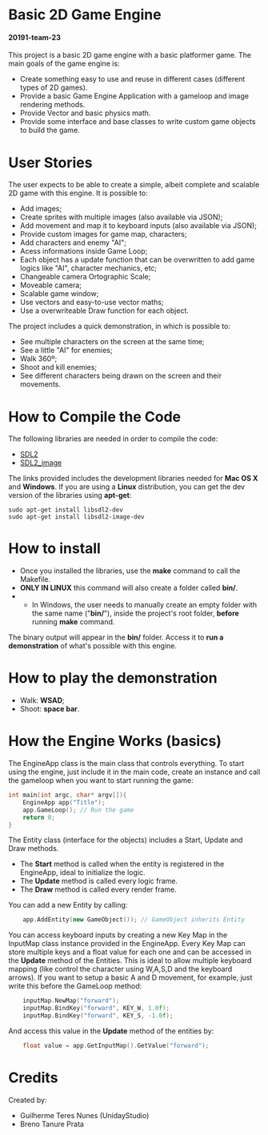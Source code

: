 # Basic 2D Game Engine
#### 20191-team-23

This project is a basic 2D game engine with a basic platformer game. The main goals of the game engine is:
- Create something easy to use and reuse in different cases (different types of 2D games).
- Provide a basic Game Engine Application with a gameloop and image rendering methods.
- Provide Vector and basic physics math.
- Provide some interface and base classes to write custom game objects to build the game. 

# User Stories
The user expects to be able to create a simple, albeit complete and scalable 2D game with this engine.
It is possible to:
- Add images;
- Create sprites with multiple images (also available via JSON);
- Add movement and map it to keyboard inputs (also available via JSON);
- Provide custom images for game map, characters;
- Add characters and enemy "AI";
- Acess informations inside Game Loop;
- Each object has a update function that can be overwritten to add game logics like "AI", character mechanics, etc;
- Changeable camera Ortographic Scale;
- Moveable camera;
- Scalable game window;
- Use vectors and easy-to-use vector maths;
- Use a overwriteable Draw function for each object.

The project includes a quick demonstration, in which is possible to:
- See multiple characters on the screen at the same time;
- See a little "AI" for enemies;
- Walk 360º;
- Shoot and kill enemies;
- See different characters being drawn on the screen and their movements.


# How to Compile the Code
The following libraries are needed in order to compile the code:
- [SDL2](https://www.libsdl.org/download-2.0.php)
- [SDL2_image](https://www.libsdl.org/projects/SDL_image/)

The links provided includes the development libraries needed for **Mac OS X** and **Windows**.
If you are using a **Linux** distribution, you can get the dev version of the libraries using **apt-get**:
```
sudo apt-get install libsdl2-dev
sudo apt-get install libsdl2-image-dev
```

# How to install
- Once you installed the libraries, use the **make** command to call the Makefile. 
- **ONLY IN LINUX** this command will also create a folder called **bin/**.
- - In Windows, the user needs to manually create an empty folder with the same name ("**bin/**"), inside the project's root folder, **before** running **make** command.

The binary output will appear in the **bin/** folder. Access it to **run a demonstration** of what's possible with this engine.

# How to play the demonstration
- Walk: **WSAD**;
- Shoot: **space bar**.

# How the Engine Works (basics)
The EngineApp class is the main class that controls everything. To start using the engine, just include it in the main code, create an instance and call the gameloop when you want to start running the game:
```cpp
int main(int argc, char* argv[]){
    EngineApp app("Title");
    app.GameLoop(); // Run the game
    return 0;
}
```
The Entity class (interface for the objects) includes a Start, Update and Draw methods.
- The **Start** method is called when the entity is registered in the EngineApp, ideal to initialize the logic.
- The **Update** method is called every logic frame.
- The **Draw** method is called every render frame.

You can add a new Entity by calling:
```cpp
    app.AddEntity(new GameObject()); // GameObject inherits Entity
```
You can access keyboard inputs by creating a new Key Map in the InputMap class instance provided in the EngineApp. Every Key Map can store multiple keys and a float value for each one and can be accessed in the **Update** method of the Entities. This is ideal to allow multiple keyboard mapping (like control the character using W,A,S,D and the keyboard arrows). If you want to setup a basic A and D movement, for example, just write this before the GameLoop method:
```cpp
    inputMap.NewMap("forward");
    inputMap.BindKey("forward", KEY_W, 1.0f);
    inputMap.BindKey("forward", KEY_S, -1.0f);
``` 
And access this value in the **Update** method of the entities by:
```cpp
    float value = app.GetInputMap().GetValue("forward");
```

# Credits
Created by:
- Guilherme Teres Nunes (UnidayStudio)
- Breno Tanure Prata